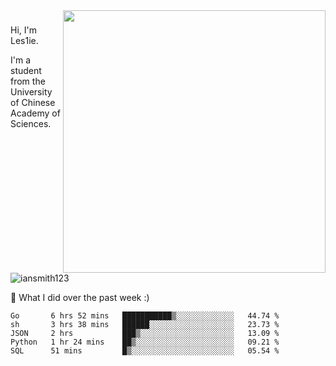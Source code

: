 <img align="right" src="https://github-readme-stats.vercel.app/api?username=iansmith123&show_icons=true&hide_border=true" width="420">

### 
Hi, I'm Les1ie. 

I'm a student from the University of Chinese Academy of Sciences.

<img src="https://komarev.com/ghpvc/?username=iansmith123" alt="iansmith123" />




🔭 What I did over the past week :)
<!--START_SECTION:waka-->
```text
Go       6 hrs 52 mins   ███████████▒░░░░░░░░░░░░░   44.74 % 
sh       3 hrs 38 mins   ██████░░░░░░░░░░░░░░░░░░░   23.73 % 
JSON     2 hrs           ███▒░░░░░░░░░░░░░░░░░░░░░   13.09 % 
Python   1 hr 24 mins    ██▒░░░░░░░░░░░░░░░░░░░░░░   09.21 % 
SQL      51 mins         █▒░░░░░░░░░░░░░░░░░░░░░░░   05.54 % 
```
<!--END_SECTION:waka-->


<!--
**IanSmith123/IanSmith123** is a ✨ _special_ ✨ repository because its `README.md` (this file) appears on your GitHub profile.
<img src="https://github.githubassets.com/images/spinners/octocat-spinner-64.gif">

Here are some ideas to get you started:

- 🔭 I’m currently working on ...
- 🌱 I’m currently learning ...
- 👯 I’m looking to collaborate on ...
- 🤔 I’m looking for help with ...
- 💬 Ask me about ...
- 📫 How to reach me: ...
- 😄 Pronouns: ...
- ⚡ Fun fact: ...
-->
